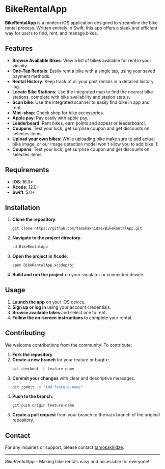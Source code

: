 # BikeRentalApp

**BikeRentalApp** is a modern iOS application designed to streamline the bike rental process. Written entirely in Swift, this app offers a sleek and efficient way for users to find, rent, and manage bikes.

## Features

- **Browse Available Bikes**: View a list of bikes available for rent in your vicinity.
- **One-Tap Rentals**: Easily rent a bike with a single tap, using your saved payment methods.
- **Rental History**: Keep track of all your past rentals in a detailed history log.
- **Locate Bike Stations**: Use the integrated map to find the nearest bike stations, complete with bike availability and station status.
- **Scan bike**: Use the integrated scanner to easily find bike in app and rent.
- **Mini-shop**: Check shop for bike accessories.
- **Apple pay**: Pay easily with apple pay.
- **Leaderboard**: Rent bikes, earn points and appear or leaderboard!.
- **Coupons**: Test your luck, get surprise coupon and get discounts on selectes items.
- **Upload your own bikes**: While uploading bike make sure to add actual bike image, or our Image detection model won't allow you to add bike ;)!
- **Coupons**: Test your luck, get surprise coupon and get discounts on selectes items.
  
## Requirements

- **iOS**: 16.0+
- **Xcode**: 12.0+
- **Swift**: 5.0+

## Installation

1. **Clone the repository**:
    ```sh
    git clone https://github.com/tamokakhidze/BikeRentalApp.git
    ```

2. **Navigate to the project directory**:
    ```sh
    cd BikeRentalApp
    ```

3. **Open the project in Xcode**:
    ```sh
    open BikeRentalApp.xcodeproj
    ```

4. **Build and run the project** on your simulator or connected device.

## Usage

1. **Launch the app** on your iOS device.
2. **Sign up or log in** using your account credentials.
3. **Browse available bikes** and select one to rent.
4. **Follow the on-screen instructions** to complete your rental.

## Contributing

We welcome contributions from the community! To contribute:

1. **Fork the repository**.
2. **Create a new branch** for your feature or bugfix:
    ```sh
    git checkout -b feature-name
    ```
3. **Commit your changes** with clear and descriptive messages:
    ```sh
    git commit -m "Add feature-name"
    ```
4. **Push to the branch**:
    ```sh
    git push origin feature-name
    ```
5. **Create a pull request** from your branch to the `main` branch of the original repository.

## Contact

For any inquiries or support, please contact [tamokakhidze](https://github.com/tamokakhidze).

---

*BikeRentalApp* - Making bike rentals easy and accessible for everyone!
